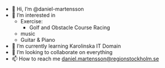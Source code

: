 - 👋 Hi, I’m @daniel-martensson
- 👀 I’m interested in 
  - Exercise:
    - Golf and Obstacle Course Racing
  -  music
    - Guitar & Piano
- 🌱 I’m currently learning Karolinska IT Domain
- 💞️ I’m looking to collaborate on everything
- 📫 How to reach me daniel.martensson@regionstockholm.se

<!---
daniel-martensson/daniel-martensson is a ✨ special ✨ repository because its `README.md` (this file) appears on your GitHub profile.
You can click the Preview link to take a look at your changes.
--->

